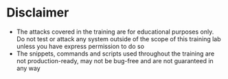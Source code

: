 # Disclaimer

- The attacks covered in the training are for educational purposes only. Do not test or attack any system outside of the scope of this training lab unless you have express permission to do so
- The snippets, commands and scripts used throughout the training are not production-ready, may not be bug-free and are not guaranteed in any way

